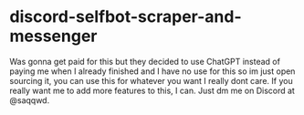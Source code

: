 # discord-selfbot-scraper-and-messenger
Was gonna get paid for this but they decided to use ChatGPT instead of paying me when I already finished and I have no use for this so im just open sourcing it, you can use this for whatever you want I really dont care.
If you really want me to add more features to this, I can. Just dm me on Discord at @saqqwd.
